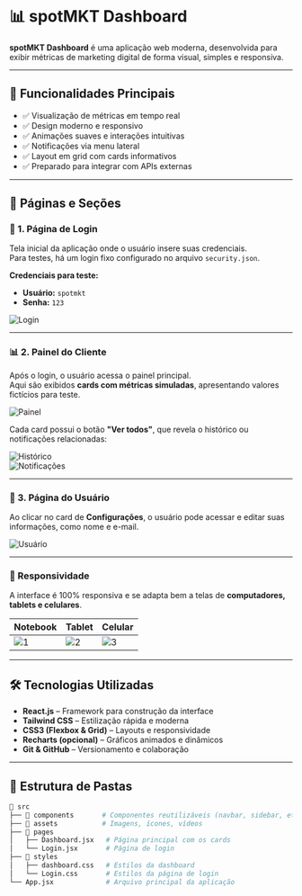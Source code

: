 # 📊 spotMKT Dashboard

**spotMKT Dashboard** é uma aplicação web moderna, desenvolvida para exibir métricas de marketing digital de forma visual, simples e responsiva.

---

## 🚀 Funcionalidades Principais

- ✅ Visualização de métricas em tempo real  
- ✅ Design moderno e responsivo  
- ✅ Animações suaves e interações intuitivas  
- ✅ Notificações via menu lateral  
- ✅ Layout em grid com cards informativos  
- ✅ Preparado para integrar com APIs externas  

---

## 📄 Páginas e Seções

### 🔐 1. Página de Login

Tela inicial da aplicação onde o usuário insere suas credenciais.  
Para testes, há um login fixo configurado no arquivo `security.json`.

**Credenciais para teste:**

- **Usuário:** `spotmkt`  
- **Senha:** `123`  

![Login](https://github.com/user-attachments/assets/ce155b6d-4f00-4b75-8e1b-8e585a9190e8)

---

### 📊 2. Painel do Cliente

Após o login, o usuário acessa o painel principal.  
Aqui são exibidos **cards com métricas simuladas**, apresentando valores fictícios para teste.

![Painel](https://github.com/user-attachments/assets/a5f7a60f-90c7-44d3-8942-888ea9e0ccc8)

Cada card possui o botão **"Ver todos"**, que revela o histórico ou notificações relacionadas:

![Histórico](https://github.com/user-attachments/assets/38128294-6f7f-4e8c-8df3-efe38a0eca87)  
![Notificações](https://github.com/user-attachments/assets/49180891-e0f3-4f7a-ae8f-88962fe8c067)

---

### 👤 3. Página do Usuário

Ao clicar no card de **Configurações**, o usuário pode acessar e editar suas informações, como nome e e-mail.

![Usuário](https://github.com/user-attachments/assets/0fac1b94-ea00-488e-9953-fadc56da9866)

---

### 📱 Responsividade

A interface é 100% responsiva e se adapta bem a telas de **computadores, tablets e celulares**.

| Notebook | Tablet | Celular |
|----------|--------|---------|
| ![1](https://github.com/user-attachments/assets/4b8c285b-8ad8-43c2-ad85-7d6e682572f3) | ![2](https://github.com/user-attachments/assets/5599dbfa-334c-4e70-8ebb-c560484bf86d) | ![3](https://github.com/user-attachments/assets/cce83842-625b-491b-8afc-6c35e190971c) |

---

## 🛠️ Tecnologias Utilizadas

- **React.js** – Framework para construção da interface  
- **Tailwind CSS** – Estilização rápida e moderna  
- **CSS3 (Flexbox & Grid)** – Layouts e responsividade  
- **Recharts (opcional)** – Gráficos animados e dinâmicos  
- **Git & GitHub** – Versionamento e colaboração  

---

## 📁 Estrutura de Pastas

```bash
📁 src
├── 📁 components       # Componentes reutilizáveis (navbar, sidebar, etc.)
├── 📁 assets           # Imagens, ícones, vídeos
├── 📁 pages
│   ├── Dashboard.jsx   # Página principal com os cards
│   └── Login.jsx       # Página de login
├── 📁 styles
│   ├── dashboard.css   # Estilos da dashboard
│   └── Login.css       # Estilos da página de login
└── App.jsx             # Arquivo principal da aplicação
